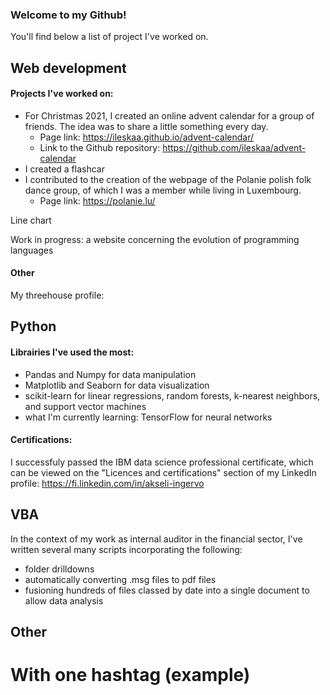 ### Welcome to my Github!

You'll find below a list of project I've worked on.

## Web development
#### Projects I've worked on:
- For Christmas 2021, I created an online advent calendar for a group of friends. The idea was to share a little something every day.   
   - Page link: https://ileskaa.github.io/advent-calendar/   
   - Link to the Github repository: https://github.com/ileskaa/advent-calendar
- I created a flashcar  
- I contributed to the creation of the webpage of the Polanie polish folk dance group, of which I was a member while living in Luxembourg.   
   - Page link: https://polanie.lu/   
   
Line chart
   
Work in progress: a website concerning the evolution of programming languages
   
#### Other
My threehouse profile: 
## Python
#### Librairies I've used the most:
- Pandas and Numpy for data manipulation
- Matplotlib and Seaborn for data visualization
- scikit-learn for linear regressions, random forests, k-nearest neighbors, and support vector machines
- what I'm currently learning: TensorFlow for neural networks
   
#### Certifications:
I successfuly passed the IBM data science professional certificate, which can be viewed on the "Licences and certifications" section of my LinkedIn profile: https://fi.linkedin.com/in/akseli-ingervo
## VBA
In the context of my work as internal auditor in the financial sector, I've written several many scripts incorporating the following:
- folder drilldowns
- automatically converting .msg files to pdf files
- fusioning hundreds of files classed by date into a single document to allow data analysis

## Other


# With one hashtag (example)

<!--
**ileskaa/ileskaa** is a ✨ _special_ ✨ repository because its `README.md` (this file) appears on your GitHub profile.

Here are some ideas to get you started:

- 🔭 I’m currently working on ...
- 🌱 I’m currently learning ...
- 👯 I’m looking to collaborate on ...
- 🤔 I’m looking for help with ...
- 💬 Ask me about ...
- 📫 How to reach me: ...
- 😄 Pronouns: ...
- ⚡ Fun fact: ...
-->
